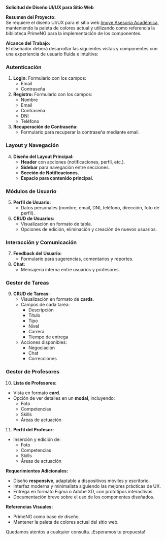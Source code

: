 **Solicitud de Diseño UI/UX para Sitio Web**

**Resumen del Proyecto:**  
Se requiere el diseño UI/UX para el sitio web [Imoye Asesoría Académica](https://imoyeasesoriacademica.com), manteniendo la paleta de colores actual y utilizando como referencia la biblioteca PrimeNG para la implementación de los componentes.

**Alcance del Trabajo:**  
El diseñador deberá desarrollar las siguientes vistas y componentes con una experiencia de usuario fluida e intuitiva:

### **Autenticación**
1. **Login:** Formulario con los campos:
   - Email
   - Contraseña
2. **Registro:** Formulario con los campos:
   - Nombre
   - Email
   - Contraseña
   - DNI
   - Teléfono
3. **Recuperación de Contraseña:**
   - Formulario para recuperar la contraseña mediante email.

### **Layout y Navegación**
4. **Diseño del Layout Principal:**
   - **Header** con acciones (notificaciones, perfil, etc.).
   - **Sidebar** para navegación entre secciones.
   - **Sección de Notificaciones.**
   - **Espacio para contenido principal.**

### **Módulos de Usuario**
5. **Perfil de Usuario:**
   - Datos personales (nombre, email, DNI, teléfono, dirección, foto de perfil).
6. **CRUD de Usuarios:**
   - Visualización en formato de tabla.
   - Opciones de edición, eliminación y creación de nuevos usuarios.

### **Interacción y Comunicación**
7. **Feedback del Usuario:**
   - Formulario para sugerencias, comentarios y reportes.
8. **Chat:**
   - Mensajería interna entre usuarios y profesores.

### **Gestor de Tareas**
9. **CRUD de Tareas:**
   - Visualización en formato de **cards**.
   - Campos de cada tarea:
     - Descripción
     - Título
     - Tipo
     - Nivel
     - Carrera
     - Tiempo de entrega
   - Acciones disponibles:
     - Negociación
     - Chat
     - Correcciones

### **Gestor de Profesores**
10. **Lista de Profesores:**
   - Vista en formato **card**.
   - Opción de ver detalles en un **modal**, incluyendo:
     - Foto
     - Competencias
     - Skills
     - Áreas de actuación
11. **Perfil del Profesor:**
   - Inserción y edición de:
     - Foto
     - Competencias
     - Skills
     - Áreas de actuación

**Requerimientos Adicionales:**
- Diseño **responsive**, adaptable a dispositivos móviles y escritorio.
- Interfaz moderna y minimalista siguiendo las mejores prácticas de UX.
- Entrega en formato Figma o Adobe XD, con prototipos interactivos.
- Documentación breve sobre el uso de los componentes diseñados.

**Referencias Visuales:**
- PrimeNG como base de diseño.
- Mantener la paleta de colores actual del sitio web.

Quedamos atentos a cualquier consulta. ¡Esperamos tu propuesta!
